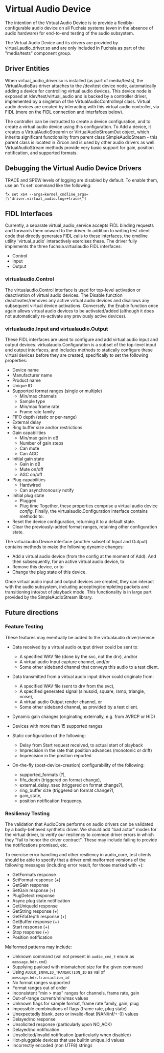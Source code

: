 # Virtual Audio Device

The intention of the Virtual Audio Device is to provide a flexibly-configurable
audio device on all Fuchsia systems (even in the absence of audio hardware) for
end-to-end testing of the audio subsystem.

The Virtual Audio Device and its drivers are provided by virtual_audio_driver.so
and are only included in Fuchsia as part of the "media/tests" component group.

## Driver Entities

When virtual_audio_driver.so is installed (as part of media/tests), the
VirtualAudioBus driver attaches to the /dev/test device node, automatically
adding a device for controlling virtual audio devices. This device node is
exposed at /dev/test/virtual_audio and is backed by a controller driver,
implemented by a singleton of the VirtualAudioControlImpl class. Virtual audio
devices are created by interacting with this virtual audio controller, via FIDL
(more on the FIDL connection and interfafces below).

The controller can be instructed to create a device configuration, and to create
a virtual audio device using this configuration. To Add a device, it creates a
VirtualAudioStreamIn or VirtualAudioStreamOut object, which inherits significant
functionality from parent class SimpleAudioStream - this parent class is located
in Zircon and is used by other audio drivers as well. VirtualAudioStream methods
provide very basic support for gain, position notification, and supported
formats.

## Debugging the Virtual Audio Device Drivers

TRACE and SPEW levels of logging are disabled by default. To enable them, use an
'fx set' command like the following:

    fx set x64 --args=kernel_cmdline_args=[\"driver.virtual_audio.log=+trace\"]

## FIDL Interfaces

Currently, a separate virtual_audio_service accepts FIDL binding requests and
forwards them onward to the driver. In addition to writing test client code that
directly generates FIDL calls to these interfaces, the cmdline utility
'virtual_audio' interactively exercises these. The driver fully implements the
three fuchsia.virtualaudio FIDL interfaces:
* Control
* Input
* Output

### virtualaudio.Control

The virtualaudio.Control interface is used for top-level activation or
deactivation of virtual audio devices. The Disable function deactivates/removes
any active virtual audio devices and disallows any subsequent virtual device
activations. Conversely, the Enable function once again allows virtual audio
devices to be activated/added (although it does not automatically re-activate
any previously active devices).

### virtualaudio.Input and virtualaudio.Output

These FIDL interfaces are used to configure and add virtual audio input and
output devices. virtualaudio.Configuration is a subset of the top-level input
and output interfaces, and includes methods to statically configure these
virtual devices before they are created, specifically to set the following
properties:
* Device name
* Manufacturer name
* Product name
* Unique ID
* Supported format ranges (single or multiple)
  - Min/max channels
  - Sample type
  - Min/max frame rate
  - Frame rate family
* FIFO depth (static or per-range)
* External delay
* Ring buffer size and/or restrictions
* Gain capabilities
  - Min/max gain in dB
  - Number of gain steps
  - Can mute
  - Can AGC
* Initial gain state
  - Gain in dB
  - Mute on/off
  - AGC on/off
* Plug capabilities
  - Hardwired
  - Can asynchronously notify
* Initial plug state
  - Plugged
  - Plug time
Together, these properties comprise a virtual audio device _config_. Finally,
the virtualaudio.Configuration interface contains methods to:
* Reset the device configuration, returning it to a default state.
* Clear the previously-added format ranges, retaining other configuration state.

The virtualaudio.Device interface (another subset of Input and Output) contains
methods to make the following dynamic changes:
* Add a virtual audio device (from the config at the moment of Add).
And then subsequently, for an active virtual audio device, to
* Remove this device, or to
* Change the plug state of this device.

Once virtual audio input and output devices are created, they can interact with
the audio subsystem, including accepting/completing packets and transitioning
into/out of playback mode. This functionality is in large part provided by the
SimpleAudioStream library.

## Future directions

### Feature Testing

These features may eventually be added to the virtualaudio driver/service:
* Data received by a virtual audio output driver could be sent to:
  - A specified WAV file (done by the svc, not the drv), and/or
  - A virtual audio Input capture channel, and/or
  - Some other sideband channel that conveys this audio to a test client.
* Data transmitted from a virtual audio input driver could originate from:
  - A specified WAV file (sent to drv from the svc),
  - A specified generated signal (sinusoid, square, ramp, triangle, noise),
  - A virtual audio Output render channel, or
  - Some other sideband channel, as provided by a test client.
* Dynamic gain changes (originating externally, e.g. from AVRCP or HID)
* Devices with more than 15 supported ranges

* Static configuration of the following:
  - Delay from Start request received, to actual start of playback
  - Imprecision in the rate that position advances (monotonic or drift)
  - Imprecision in the position reported

* On-the-fly (post-device-creation) configurability of the following:
  - supported_formats (?),
  - fifo_depth (triggered on format change),
  - external_delay_nsec (triggered on format change?),
  - ring_buffer size (triggered on format change?),
  - gain_state,
  - position notification frequency.

### Resiliency Testing

The validation that AudioCore performs on audio drivers can be validated by a
badly-behaved synthetic driver. We should add "bad actor" modes for the virtual
driver, to verify our resiliency to common driver errors in which they "fail to
honor the driver contract". These may include failing to provide the
notifications promised, etc.

To exercise error handling and other resiliency in audio_core, test clients
should be able to specify that a driver emit malformed versions of the following
messages (including error result, for those marked with +):
* GetFormats response
* SetFormat response (+)
* GetGain response
* SetGain response (+)
* PlugDetect response
* Async plug state notification
* GetUniqueId response
* GetString response (+)
* GetFifoDepth response (+)
* GetBuffer response (+)
* Start response (+)
* Stop response (+)
* Position notification

Malformed patterns may include:
* Unknown command (val not present in `audio_cmd_t` enum as `message.hdr.cmd`)
* Supplying payload with mismatched size for the given command
* Using `AUDIO_INVALID_TRANSACTION_ID` as val of `message.hdr.transaction_id`
* No format ranges supported
* Format ranges out of order
* Inconsistent "min > max" ranges for channels, frame rate, gain
* Out-of-range current/min/max values
* Unknown flags for sample format, frame rate family, gain, plug
* Impossible combinations of flags (frame rate, plug state)
* Unexpectedly blank, zero or invalid-float (NAN/inf/+-0) values
* Delayed/no response
* Unsolicited response (particularly upon NO_ACK)
* Delayed/no notification
* Unsolicited/invalid notification (particularly when disabled)
* Hot-pluggable devices that use builtin unique_id values
* Incorrectly encoded (non UTF8) strings
